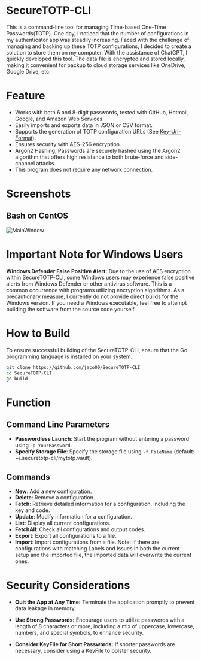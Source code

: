 # SecureTOTP-CLI
This is a command-line tool for managing Time-based One-Time Passwords(TOTP). 
One day, I noticed that the number of configurations in my authenticator app was steadily increasing. 
Faced with the challenge of managing and backing up these TOTP configurations, I decided to create a solution to store them on my computer. 
With the assistance of ChatGPT, I quickly developed this tool.
The data file is encrypted and stored locally, making it convenient for backup to cloud storage services like OneDrive, Google Drive, etc.

# Feature
- Works with both 6 and 8-digit passwords, tested with GitHub, Hotmail, Google, and Amazon Web Services.
- Easily imports and exports data in JSON or CSV format.
- Supports the generation of TOTP configuration URLs (See [Key-Uri-Format](https://github.com/google/google-authenticator/wiki/Key-Uri-Format)).
- Ensures security with AES-256 encryption.
- Argon2 Hashing, Passwords are securely hashed using the Argon2 algorithm that offers high resistance to both brute-force and side-channel attacks.
- This program does not require any network connection.

# Screenshots
## Bash on CentOS 
![MainWindow](https://github.com/jaco00/totp/blob/main/images/screenshots/screenshot.gif)

# Important Note for Windows Users
**Windows Defender False Positive Alert:**
Due to the use of AES encryption within SecureTOTP-CLI, some Windows users may experience false positive alerts from Windows Defender or other antivirus software. 
This is a common occurrence with programs utilizing encryption algorithms.
As a precautionary measure, I currently do not provide direct builds for the Windows version. If you need a Windows executable, 
feel free to attempt building the software from the source code yourself.

# How to Build
To ensure successful building of the SecureTOTP-CLI, ensure that the Go programming language is installed on your system.
```bash 
git clone https://github.com/jaco00/SecureTOTP-CLI  
cd SecureTOTP-CLI
go build
```

# Function

## Command Line Parameters
- **Passwordless Launch**: Start the program without entering a password using `-p YourPassword`.
- **Specify Storage File**: Specify the storage file using `-f FileName` (default: ~/.securetotp-cli/mytotp.vault).

## Commands
- **New**: Add a new configuration.
- **Delete**: Remove a configuration.
- **Fetch**: Retrieve detailed information for a configuration, including the key and code.
- **Update**: Modify information for a configuration.
- **List**: Display all current configurations.
- **FetchAll**: Check all configurations and output codes.
- **Export**: Export all configurations to a file.
- **Import**: Import configurations from a file. Note: If there are configurations with matching Labels and Issues in both the current setup and the imported file, 
    the imported data will overwrite the current ones.

# Security Considerations
- **Quit the App at Any Time:**
  Terminate the application promptly to prevent data leakage in memory.

- **Use Strong Passwords:**
  Encourage users to utilize passwords with a length of 8 characters or more, including a mix of uppercase, lowercase, numbers, and special symbols, to enhance security.

- **Consider KeyFile for Short Passwords:**
  If shorter passwords are necessary, consider using a KeyFile to bolster security.
